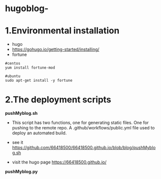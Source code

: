 # hugoblog-
# 1.Environmental installation
* hugo
* https://gohugo.io/getting-started/installing/
* fortune
```
#centos
yum install fortune-mod

#ubuntu
sudo apt-get install -y fortune
```

# 2.The deployment scripts
**pushMyblog.sh** 
* This script has two functions, one for generating static files. One for pushing to the remote repo. A .github/workflows/public.yml file used to deploy an automated build.

* see it https://github.com/66418500/66418500.github.io/blob/blog/pushMyblog.sh
* visit the hugo page https://66418500.github.io/ 

**pushMyblog.py**
